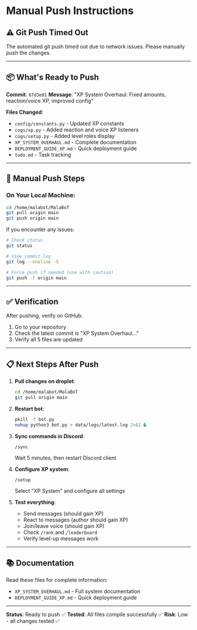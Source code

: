# Manual Push Instructions

## ⚠️ Git Push Timed Out

The automated git push timed out due to network issues. Please manually push the changes.

---

## 📦 What's Ready to Push

**Commit**: `67d3e01`
**Message**: "XP System Overhaul: Fixed amounts, reaction/voice XP, improved config"

**Files Changed**:
- `config/constants.py` - Updated XP constants
- `cogs/xp.py` - Added reaction and voice XP listeners
- `cogs/setup.py` - Added level roles display
- `XP_SYSTEM_OVERHAUL.md` - Complete documentation
- `DEPLOYMENT_GUIDE_XP.md` - Quick deployment guide
- `todo.md` - Task tracking

---

## 🚀 Manual Push Steps

### On Your Local Machine:

```bash
cd /home/malabot/MalaBoT
git pull origin main
git push origin main
```

If you encounter any issues:

```bash
# Check status
git status

# View commit log
git log --oneline -5

# Force push if needed (use with caution)
git push -f origin main
```

---

## ✅ Verification

After pushing, verify on GitHub:
1. Go to your repository
2. Check the latest commit is "XP System Overhaul..."
3. Verify all 5 files are updated

---

## 📋 Next Steps After Push

1. **Pull changes on droplet**:
   ```bash
   cd /home/malabot/MalaBoT
   git pull origin main
   ```

2. **Restart bot**:
   ```bash
   pkill -f bot.py
   nohup python3 bot.py > data/logs/latest.log 2>&1 &
   ```

3. **Sync commands in Discord**:
   ```
   /sync
   ```
   Wait 5 minutes, then restart Discord client

4. **Configure XP system**:
   ```
   /setup
   ```
   Select "XP System" and configure all settings

5. **Test everything**:
   - Send messages (should gain XP)
   - React to messages (author should gain XP)
   - Join/leave voice (should gain XP)
   - Check `/rank` and `/leaderboard`
   - Verify level-up messages work

---

## 📚 Documentation

Read these files for complete information:
- `XP_SYSTEM_OVERHAUL.md` - Full system documentation
- `DEPLOYMENT_GUIDE_XP.md` - Quick deployment guide

---

**Status**: Ready to push ✅
**Tested**: All files compile successfully ✅
**Risk**: Low - all changes tested ✅